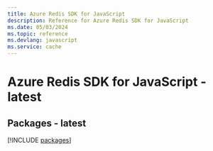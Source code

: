 ```yaml
---
title: Azure Redis SDK for JavaScript
description: Reference for Azure Redis SDK for JavaScript
ms.date: 05/03/2024
ms.topic: reference
ms.devlang: javascript
ms.service: cache
---
```

# Azure Redis SDK for JavaScript - latest
## Packages - latest
[!INCLUDE [packages](redis-index.md)]